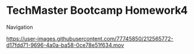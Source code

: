 # TechMaster Bootcamp Homework4

Navigation 




https://user-images.githubusercontent.com/77745850/212565772-d17fdd71-9696-4a0a-ba58-0ce78e51f634.mov

